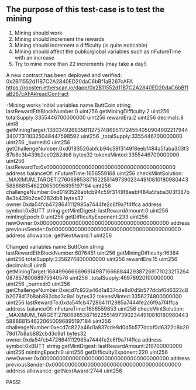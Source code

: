 ## The purpose of this test-case is to test the mining 

1. Mining should work
2. Mining should increment the rewards
3. Mining should increment a difficulty (is quite noticable)
4. Mining should affect the public/global variables such as nFutureTime with an increase
5. Try to mine more than 22 increments (may take a day!)

A new contract has been deployed and verified:
0x2B11552d11B7C2A2840ED20daC6bBf1aB267cAFA
https://ropsten.etherscan.io/dapp/0x2B11552d11B7C2A2840ED20daC6bBf1aB267cAFA#readContract

-Mining works
Initial variables
name:ButtCoin string
lastRewardEthBlockNumber:0 uint256
getMiningDifficulty:2 uint256
totalSupply:3355446700000000 uint256
rewardEra:2 uint256
decimals:8 uint8
getMiningTarget:13803492693581127574869511724554050904902217944340773110325048447598592 uint256
_totalSupply:3355446700000000 uint256
_burned:0 uint256
getChallengeNumber:0xd0193526abfcb94c59f3149f8eebf484a5faba303f387b8e3b439b2ce0282db8 bytes32
tokensMinted:3355446700000000 uint256
lastRewardTo:0x0000000000000000000000000000000000000000 address
balanceOf:
nFutureTime:1656559168 uint256
checkMintSolution:
_MAXIMUM_TARGET:27606985387162255149739023449108101809804435888681546220650096895197184 uint256
challengeNumber:0xd0193526abfcb94c59f3149f8eebf484a5faba303f387b8e3b439b2ce0282db8 bytes32
owner:0xda54fcb4728641112985a7444fe2c6f9a7f4ffca address
symbol:0xBUTT string
getMintDigest:
lastRewardAmount:0 uint256
mintingEpoch:0 uint256
getDifficultyExponent:233 uint256
newOwner:0x0000000000000000000000000000000000000000 address
previousSender:0x0000000000000000000000000000000000000000 address
allowance:
getNextAward:1 uint256

Changed variables 
name:ButtCoin string
lastRewardEthBlockNumber:6076451 uint256
getMiningDifficulty:16384 uint256
totalSupply:3356274800000000 uint256
rewardEra:15 uint256
decimals:8 uint8
getMiningTarget:1684996666696914987166688442938726917102321526408785780068975640576 uint256
_totalSupply:46978920100000000 uint256
_burned:0 uint256
getChallengeNumber:0xecd7c822a46d1a837cde8d0d5b577dcbf0d6322c8b2078d17b8ab882cbd3c9a1 bytes32
tokensMinted:3356274800000000 uint256
lastRewardTo:0xda54fcb4728641112985a7444fe2c6f9a7f4ffca address
balanceOf:
nFutureTime:1656559853 uint256
checkMintSolution:
_MAXIMUM_TARGET:27606985387162255149739023449108101809804435888681546220650096895197184 uint256
challengeNumber:0xecd7c822a46d1a837cde8d0d5b577dcbf0d6322c8b2078d17b8ab882cbd3c9a1 bytes32
owner:0xda54fcb4728641112985a7444fe2c6f9a7f4ffca address
symbol:0xBUTT string
getMintDigest:
lastRewardAmount:219700000000 uint256
mintingEpoch:0 uint256
getDifficultyExponent:220 uint256
newOwner:0x0000000000000000000000000000000000000000 address
previousSender:0x0000000000000000000000000000000000000000 address
allowance:
getNextAward:2744 uint256

PASS!
